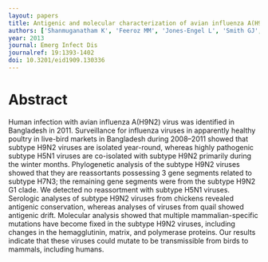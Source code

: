 ```yaml
---
layout: papers
title: Antigenic and molecular characterization of avian influenza A(H9N2) viruses, Bangladesh
authors: ['Shanmuganatham K', 'Feeroz MM', 'Jones-Engel L', 'Smith GJ', 'Fourment M', 'Walker D', 'McClenaghan L', 'Alam SM', 'Hasan MK', 'Seiler P', 'Franks J', 'Danner A', 'Barman S', 'McKenzie P', 'Krauss S', 'Webby RJ', 'Webster RG']
year: 2013
journal: Emerg Infect Dis 
journalref: 19:1393-1402
doi: 10.3201/eid1909.130336
---
```


# Abstract

Human infection with avian influenza A(H9N2) virus was identified in Bangladesh in 2011. Surveillance for influenza viruses in apparently healthy poultry in live-bird markets in Bangladesh during 2008–2011 showed that subtype H9N2 viruses are isolated year-round, whereas highly pathogenic subtype H5N1 viruses are co-isolated with subtype H9N2 primarily during the winter months. Phylogenetic analysis of the subtype H9N2 viruses showed that they are reassortants possessing 3 gene segments related to subtype H7N3; the remaining gene segments were from the subtype H9N2 G1 clade. We detected no reassortment with subtype H5N1 viruses. Serologic analyses of subtype H9N2 viruses from chickens revealed antigenic conservation, whereas analyses of viruses from quail showed antigenic drift. Molecular analysis showed that multiple mammalian-specific mutations have become fixed in the subtype H9N2 viruses, including changes in the hemagglutinin, matrix, and polymerase proteins. Our results indicate that these viruses could mutate to be transmissible from birds to mammals, including humans.